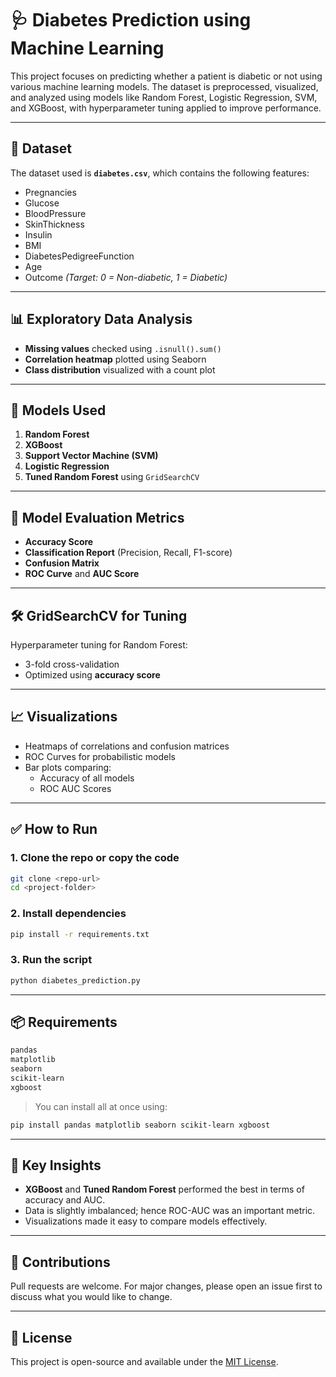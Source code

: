 # 🩺 Diabetes Prediction using Machine Learning

This project focuses on predicting whether a patient is diabetic or not using various machine learning models. The dataset is preprocessed, visualized, and analyzed using models like Random Forest, Logistic Regression, SVM, and XGBoost, with hyperparameter tuning applied to improve performance.

---

## 📂 Dataset

The dataset used is **`diabetes.csv`**, which contains the following features:

- Pregnancies  
- Glucose  
- BloodPressure  
- SkinThickness  
- Insulin  
- BMI  
- DiabetesPedigreeFunction  
- Age  
- Outcome *(Target: 0 = Non-diabetic, 1 = Diabetic)*

---

## 📊 Exploratory Data Analysis

- **Missing values** checked using `.isnull().sum()`
- **Correlation heatmap** plotted using Seaborn
- **Class distribution** visualized with a count plot

---

## 🧠 Models Used

1. **Random Forest**
2. **XGBoost**
3. **Support Vector Machine (SVM)**
4. **Logistic Regression**
5. **Tuned Random Forest** using `GridSearchCV`

---

## 🧪 Model Evaluation Metrics

- **Accuracy Score**
- **Classification Report** (Precision, Recall, F1-score)
- **Confusion Matrix**
- **ROC Curve** and **AUC Score**

---

## 🛠️ GridSearchCV for Tuning

Hyperparameter tuning for Random Forest:

- 3-fold cross-validation
- Optimized using **accuracy score**

---

## 📈 Visualizations

- Heatmaps of correlations and confusion matrices
- ROC Curves for probabilistic models
- Bar plots comparing:
  - Accuracy of all models
  - ROC AUC Scores

---

## ✅ How to Run

### 1. Clone the repo or copy the code  

```bash
git clone <repo-url>
cd <project-folder>
```

### 2. Install dependencies

```bash
pip install -r requirements.txt
```

### 3. Run the script

```bash
python diabetes_prediction.py
```

---

## 📦 Requirements

```txt
pandas
matplotlib
seaborn
scikit-learn
xgboost
```

> You can install all at once using:

```bash
pip install pandas matplotlib seaborn scikit-learn xgboost
```

---

## 📌 Key Insights

- **XGBoost** and **Tuned Random Forest** performed the best in terms of accuracy and AUC.
- Data is slightly imbalanced; hence ROC-AUC was an important metric.
- Visualizations made it easy to compare models effectively.

---

## 🙌 Contributions

Pull requests are welcome. For major changes, please open an issue first to discuss what you would like to change.

---

## 📃 License

This project is open-source and available under the [MIT License](LICENSE).
